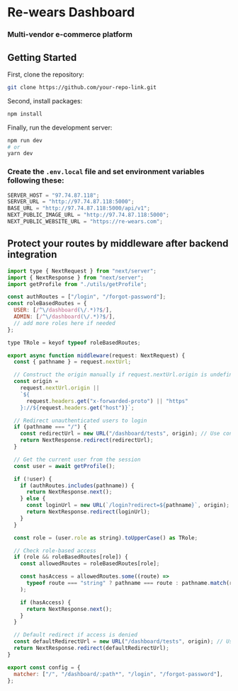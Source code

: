 # Re-wears Dashboard
### Multi-vendor e-commerce platform

## Getting Started

First, clone the repository:
```bash
git clone https://github.com/your-repo-link.git
```

Second, install packages:
```bash
npm install
```

Finally, run the development server:

```bash
npm run dev
# or
yarn dev
```

### Create the `.env.local` file and set environment variables following these:

```javascript
SERVER_HOST = "97.74.87.118";
SERVER_URL = "http://97.74.87.118:5000";
BASE_URL = "http://97.74.87.118:5000/api/v1";
NEXT_PUBLIC_IMAGE_URL = "http://97.74.87.118:5000";
NEXT_PUBLIC_WEBSITE_URL = "https://re-wears.com";
```

## Protect your routes by middleware after backend integration

```javascript
import type { NextRequest } from "next/server";
import { NextResponse } from "next/server";
import getProfile from "./utils/getProfile";

const authRoutes = ["/login", "/forgot-password"];
const roleBasedRoutes = {
  USER: [/^\/dashboard(\/.*)?$/],
  ADMIN: [/^\/dashboard(\/.*)?$/],
  // add more roles here if needed
};

type TRole = keyof typeof roleBasedRoutes;

export async function middleware(request: NextRequest) {
  const { pathname } = request.nextUrl;

  // Construct the origin manually if request.nextUrl.origin is undefined
  const origin =
    request.nextUrl.origin ||
    `${
      request.headers.get("x-forwarded-proto") || "https"
    }://${request.headers.get("host")}`;

  // Redirect unauthenticated users to login
  if (pathname === "/") {
    const redirectUrl = new URL("/dashboard/tests", origin); // Use constructed origin
    return NextResponse.redirect(redirectUrl);
  }

  // Get the current user from the session
  const user = await getProfile();

  if (!user) {
    if (authRoutes.includes(pathname)) {
      return NextResponse.next();
    } else {
      const loginUrl = new URL(`/login?redirect=${pathname}`, origin); // Use constructed origin
      return NextResponse.redirect(loginUrl);
    }
  }

  const role = (user.role as string).toUpperCase() as TRole;

  // Check role-based access
  if (role && roleBasedRoutes[role]) {
    const allowedRoutes = roleBasedRoutes[role];

    const hasAccess = allowedRoutes.some((route) =>
      typeof route === "string" ? pathname === route : pathname.match(route)
    );

    if (hasAccess) {
      return NextResponse.next();
    }
  }

  // Default redirect if access is denied
  const defaultRedirectUrl = new URL("/dashboard/tests", origin); // Use constructed origin
  return NextResponse.redirect(defaultRedirectUrl);
}

export const config = {
  matcher: ["/", "/dashboard/:path*", "/login", "/forgot-password"],
};
```
